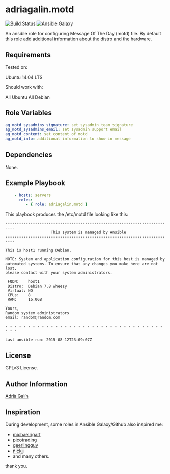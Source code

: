adriagalin.motd
=========

[![Build Status](https://travis-ci.org/adriagalin/adriagalin.motd.svg?branch=master)](https://travis-ci.org/adriagalin/adriagalin.motd) [![Ansible Galaxy](http://img.shields.io/badge/ansible--galaxy-motd-blue.svg)](https://galaxy.ansible.com/list#/roles/4762)

An ansible role for configuring Message Of The Day (motd) file. By default this role add additional information about the distro and the hardware.

Requirements
------------

Tested on:

Ubuntu 14.04 LTS

Should work with:

All Ubuntu
All Debian

Role Variables
--------------

```yaml
ag_motd_sysadmins_signature: set sysadmin team signature
ag_motd_sysadmins_email: set sysadmin support email
ag_motd_content: set content of motd
ag_motd_info: additional information to show in message
```

Dependencies
------------

None.

Example Playbook
----------------
```yaml
    - hosts: servers
      roles:
         - { role: adriagalin.motd }
```

This playbook produces the /etc/motd file looking like this:

```
--------------------------------------------------------------------------
                    This system is managed by Ansible
--------------------------------------------------------------------------

This is host1 running Debian.

NOTE: System and application configuration for this host is managed by
automated systems. To ensure that any changes you make here are not lost,
please contact with your system administrators.

 FQDN:    host1
 Distro:  Debian 7.8 wheezy
 Virtual: NO
 CPUs:    8
 RAM:     16.0GB

Yours,
Random system administrators
email: random@random.com

- - - - - - - - - - - - - - - - - - - - - - - - - - - - - - - - - - - - - -

Last ansible run: 2015-08-12T23:09:07Z
```

License
-------

GPLv3 License.

Author Information
------------------

[Adrià Galín](www.adriagalin.com)

Inspiration
------------------

During development, some roles in Ansible Galaxy/Github also inspired me:

  - [michaelrigart](https://github.com/michaelrigart/ansible-role-motd)
  - [picotrading](https://github.com/picotrading/ansible-motd)
  - [geerlingguy](https://github.com/geerlingguy/ansible-role-mysql)
  - [nickjj](https://github.com/nickjj/ansible-locale)
  - and many others.

  thank you.

